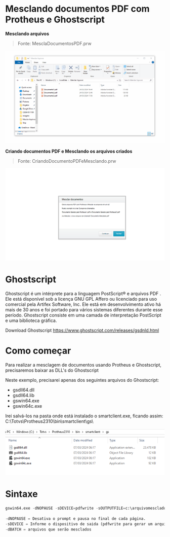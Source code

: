 # Mesclando documentos PDF com Protheus e Ghostscript

**Mesclando arquivos**
> Fonte: MesclaDocumentosPDF.prw
<img src="mesclar documento com protheus.gif">

**Criando documentos PDF e Mesclando os arquivos criados**
> Fonte: CriandoDocumentoPDFeMesclando.prw
<img src="criando documento com protheus e mesclando arquivos.gif">

# Ghostscript 

Ghostscript é um intérprete para a linguagem PostScript®  e arquivos PDF . Ele está disponível sob a licença GNU GPL Affero ou  licenciado para uso comercial pela Artifex Software, Inc. Ele está em desenvolvimento ativo há mais de 30 anos e foi portado para vários sistemas diferentes durante esse período. Ghostscript consiste em uma camada de interpretação PostScript e uma biblioteca gráfica.

Download Ghostscript https://www.ghostscript.com/releases/gsdnld.html

# Como começar
Para realizar a mesclagem de documentos usando Protheus e Ghostscript, precisaremos baixar as DLL's do Ghostscript

Neste exemplo, precisarei apenas dos seguintes arquivos do Ghostscript:
+ gsdll64.dll
+ gsdll64.lib
+ gswin64.exe
+ gswin64c.exe

Irei salvá-los na pasta onde está instalado o smartclient.exe, ficando assim: C:\Totvs\Protheus2310\bin\smartclient\gs\

<img src="tela1.png">

# Sintaxe
```python
gswin64.exe -dNOPAUSE -sDEVICE=pdfwrite -sOUTPUTFILE=c:\arquivomesclado.pdf -dBATCH arquivo1.pdf arquivo2.pdf

-dNOPAUSE = Desativa o prompt e pausa no final de cada página.
-sDEVICE = Informe o dispositivo de saida (pdfwrite para gerar um arquivo PDF)
-dBATCH = arquivos que serão mesclados
```
